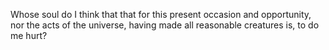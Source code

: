 Whose soul do I think that that for this present occasion and opportunity, nor the acts of the universe, having made all reasonable creatures is, to do me hurt?
